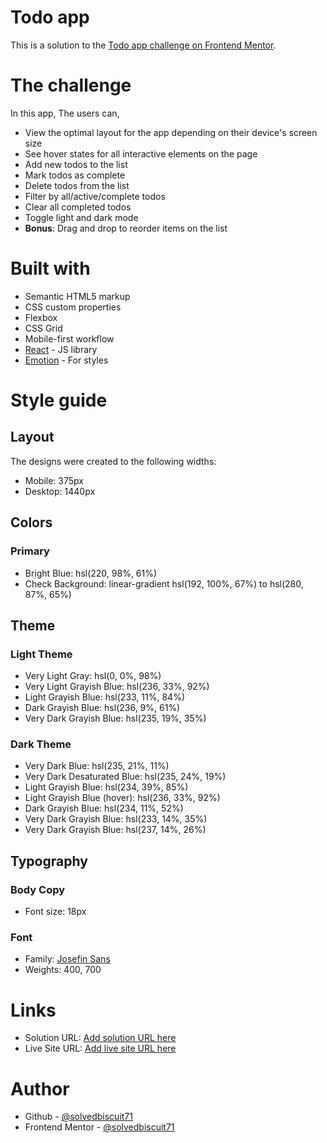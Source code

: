 # Todo app

This is a solution to the [Todo app challenge on Frontend Mentor](https://www.frontendmentor.io/challenges/todo-app-Su1_KokOW).

# The challenge

In this app, The users can,

- View the optimal layout for the app depending on their device's screen size
- See hover states for all interactive elements on the page
- Add new todos to the list
- Mark todos as complete
- Delete todos from the list
- Filter by all/active/complete todos
- Clear all completed todos
- Toggle light and dark mode
- **Bonus**: Drag and drop to reorder items on the list

# Built with

- Semantic HTML5 markup
- CSS custom properties
- Flexbox
- CSS Grid
- Mobile-first workflow
- [React](https://reactjs.org/) - JS library
- [Emotion](https://emotion.sh/) - For styles

# Style guide

## Layout

The designs were created to the following widths:

- Mobile: 375px
- Desktop: 1440px

## Colors

### Primary

- Bright Blue: hsl(220, 98%, 61%)
- Check Background: linear-gradient hsl(192, 100%, 67%) to hsl(280, 87%, 65%)

## Theme

### Light Theme

- Very Light Gray: hsl(0, 0%, 98%)
- Very Light Grayish Blue: hsl(236, 33%, 92%)
- Light Grayish Blue: hsl(233, 11%, 84%)
- Dark Grayish Blue: hsl(236, 9%, 61%)
- Very Dark Grayish Blue: hsl(235, 19%, 35%)

### Dark Theme

- Very Dark Blue: hsl(235, 21%, 11%)
- Very Dark Desaturated Blue: hsl(235, 24%, 19%)
- Light Grayish Blue: hsl(234, 39%, 85%)
- Light Grayish Blue (hover): hsl(236, 33%, 92%)
- Dark Grayish Blue: hsl(234, 11%, 52%)
- Very Dark Grayish Blue: hsl(233, 14%, 35%)
- Very Dark Grayish Blue: hsl(237, 14%, 26%)

## Typography

### Body Copy

- Font size: 18px

### Font

- Family: [Josefin Sans](https://fonts.google.com/specimen/Josefin+Sans)
- Weights: 400, 700

# Links

- Solution URL: [Add solution URL here](https://your-solution-url.com)
- Live Site URL: [Add live site URL here](https://your-live-site-url.com)

# Author

- Github - [@solvedbiscuit71](https://github.com/solvedbiscuit71)
- Frontend Mentor - [@solvedbiscuit71](https://www.frontendmentor.io/profile/solvedbiscuit71)